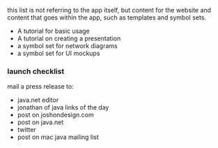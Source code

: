 this list is not referring to the app itself, but content for the website and content that goes within the app, such as templates and symbol sets.

  * A tutorial for basic usage
  * A tutorial on creating a presentation
  * a symbol set for network diagrams
  * a symbol set for UI mockups


### launch checklist ###

mail a press release to:
  * java.net editor
  * jonathan of java links of the day
  * post on joshondesign.com
  * post on java.net
  * twitter
  * post on mac java mailing list